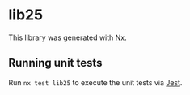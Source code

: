 # lib25

This library was generated with [Nx](https://nx.dev).


## Running unit tests

Run `nx test lib25` to execute the unit tests via [Jest](https://jestjs.io).


